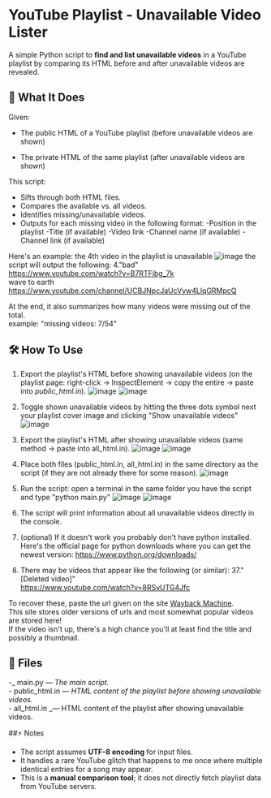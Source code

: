# YouTube Playlist - Unavailable Video Lister
A simple Python script to **find and list unavailable videos** in a YouTube playlist by comparing its HTML before and after unavailable videos are revealed.
## 📜 What It Does
Given:
- The public HTML of a YouTube playlist (before unavailable videos are shown)
  
- The private HTML of the same playlist (after unavailable videos are shown)
  
This script:
  
- Sifts through both HTML files.
- Compares the available vs. all videos.
- Identifies missing/unavailable videos.
- Outputs for each missing video in the following format:
  -Position in the playlist
  -Title (if available)
  -Video link
  -Channel name (if available)
  -Channel link (if available)
  
Here's an example: the 4th video in the playlist is unavailable
![image](https://github.com/user-attachments/assets/afe59608-e319-4004-97b2-981b32f167b3)
the script will output the following: 
4."bad"  
https://www.youtube.com/watch?v=B7RTFjbg_7k  
wave to earth  
https://www.youtube.com/channel/UCBJNpcJaUcVyw4LlqGRMpcQ  
  
  
  
At the end, it also summarizes how many videos were missing out of the total.  
example: "missing videos: 7/54"
## 🛠️ How To Use
1. Export the playlist's HTML before showing unavailable videos (on the playlist page: right-click → InspectElement → copy the entire _<body>_ → paste into _public_html.in_).
![image](https://github.com/user-attachments/assets/dd2d9136-7958-4c37-bd1f-0199c9e3f11a)
![image](https://github.com/user-attachments/assets/9b9cc1a3-2db5-49a4-a493-39b6a1738d5e)



2. Toggle shown unavailable videos by hitting the three dots symbol next your playlist cover image and clicking  "Show unavailable videos"
![image](https://github.com/user-attachments/assets/3ec20d37-5023-442e-a5a2-151eafb260af)
   
3. Export the playlist's HTML after showing unavailable videos (same method → paste into all_html.in).
![image](https://github.com/user-attachments/assets/12d7d874-c335-4fb5-8a52-00a4db6fa3d3)
![image](https://github.com/user-attachments/assets/329ae823-6a75-4ac8-ba9a-c9264f9745a8)

4. Place both files (public_html.in, all_html.in) in the same directory as the script (if they are not already there for some reason).
![image](https://github.com/user-attachments/assets/7c7e97c1-6c89-4a46-8058-d3536f6bf84f)

5. Run the script: open a terminal in the same folder you have the script and type "python main.py"
![image](https://github.com/user-attachments/assets/fef06154-dcf5-42e1-a16a-7629bb0b91a2)
![image](https://github.com/user-attachments/assets/7549b6f0-104b-4a08-89f8-71e320fb2d34)

6. The script will print information about all unavailable videos directly in the console.

7. (optional) If it doesn't work you probably don't have python installed.  
  Here's the official page for python downloads where you can get the newest version:
  https://www.python.org/downloads/

9. There may be videos that appear like the following (or similar):
  37."[Deleted video]"  
  https://www.youtube.com/watch?v=8RSvUTG4Jfc  
  
  To recover these, paste the url given on the site [Wayback Machine](https://web.archive.org).  
  This site stores older versions of urls and most somewhat popular videos are stored here!  
  If the video isn't up, there's a high chance you'll at least find the title and possibly a thumbnail.  

## 📂 Files
-_ main.py _— The main script.  
-_ public_html.in _— HTML content of the playlist before showing unavailable videos.  
-_ all_html.in _— HTML content of the playlist after showing unavailable videos.  

##⚡ Notes
- The script assumes **UTF-8 encoding** for input files.
- It handles a rare YouTube glitch that happens to me once where multiple identical entries for a song may appear.
- This is a **manual comparison tool**; it does not directly fetch playlist data from YouTube servers.




